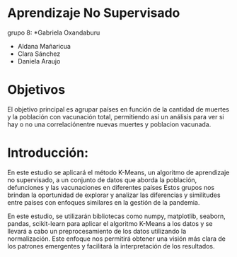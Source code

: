 
# Aprendizaje No Supervisado
grupo 8:
*Gabriela Oxandaburu
* Aldana Mañaricua
* Clara Sánchez
* Daniela Araujo

# Objetivos

El objetivo principal es agrupar países en función de la cantidad de muertes y la población con vacunación total, permitiendo así un análisis para ver si hay o no una correlaciónentre nuevas muertes y poblacion vacunada. 

# Introducción:
En este estudio se aplicará el método K-Means, un algoritmo de aprendizaje no supervisado, a un conjunto de datos que aborda la población, defunciones y las vacunaciones en diferentes países
 Estos grupos nos brindan la oportunidad de explorar y analizar las diferencias y similitudes entre países con enfoques similares en la gestión de la pandemia. 

En este estudio, se utilizarán bibliotecas como numpy, matplotlib, seaborn, pandas, scikit-learn para aplicar el algoritmo K-Means a los datos y se llevará a cabo un preprocesamiento de los datos utilizando la normalización. Este enfoque nos permitirá obtener una visión más clara de los patrones emergentes y facilitará la interpretación de los resultados.
